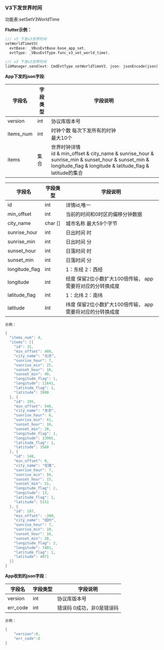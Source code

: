### V3下发世界时间


功能表:setSetV3WorldTime

**Flutter示例：**

```dart
/// v3 下发v3世界时间
setWorldTimeV3(
  evtBase: _VBusEvtBase.base_app_set,
  evtType: _VBusEvtType.func_v3_set_world_time),

/// v3 下发v3世界时间
libManager.send(evt: CmdEvtType.setWorldTimeV3, json: jsonEncode(json));
```



**App下发的json字段**:

| 字段名         | 字段类型 | 字段说明                                                     |
| -------------- | -------- | ------------------------------------------------------------ |
| version        | int      | 协议库版本号                                                 |
| items_num      | int      | 时钟个数 每次下发所有的时钟<br />最大10个                    |
| items          | 集合     | 世界时钟详情<br />id & min_offset & city_name & sunrise_hour & sunrise_min & sunset_hour & sunset_min & longitude_flag & longitude & latitude_flag & latitude的集合 |

| 字段名         | 字段类型 | 字段说明                                                  |
| -------------- | -------- | --------------------------------------------------------- |
| id             | int      | 详情id,唯一                                               |
| min_offset     | int      | 当前的时间和0时区的偏移分钟数据                           |
| city_name      | char []  | 城市名称 最大59个字节                                     |
| sunrise_hour   | int      | 日出时间 时                                               |
| sunrise_min    | int      | 日出时间 分                                               |
| sunset_hour    | int      | 日落时间 时                                               |
| sunset_min     | int      | 日落时间 分                                               |
| longitude_flag | int      | 1：东经  2：西经                                          |
| longitude      | int      | 经度 保留2位小数扩大100倍传输， app需要将对应的分转换成度 |
| latitude_flag  | int      | 1：北纬   2：南纬                                         |
| latitude       | Int      | 纬度 保留2位小数扩大100倍传输， app需要将对应的分转换成度 |

`示例：`

```c
{
  "items_num": 4,
  "items": [{
    "id": 31,
    "min_offset": 480,
    "city_name": "北京",
    "sunrise_hour": 7,
    "sunrise_min": 25,
    "sunset_hour": 16,
    "sunset_min": 49,
    "longitude_flag": 1,
    "longitude": 11641,
    "latitude_flag": 1,
    "latitude": 3990
  }, {
    "id": 295,
    "min_offset": 540,
    "city_name": "东京",
    "sunrise_hour": 6,
    "sunrise_min": 41,
    "sunset_hour": 16,
    "sunset_min": 28,
    "longitude_flag": 1,
    "longitude": 13965,
    "latitude_flag": 1,
    "latitude": 3568
  }, {
    "id": 148,
    "min_offset": 0,
    "city_name": "伦敦",
    "sunrise_hour": 7,
    "sunrise_min": 56,
    "sunset_hour": 15,
    "sunset_min": 51,
    "longitude_flag": 2,
    "longitude": 13,
    "latitude_flag": 1,
    "latitude": 5151
  }, {
    "id": 197,
    "min_offset": -300,
    "city_name": "纽约",
    "sunrise_hour": 7,
    "sunrise_min": 10,
    "sunset_hour": 16,
    "sunset_min": 28,
    "longitude_flag": 2,
    "longitude": 7401,
    "latitude_flag": 1,
    "latitude": 4071
  }]
}
```

**App收到的json字段**：

| 字段名   | 字段类型 | 字段说明                  |
| -------- | -------- | ------------------------- |
| version  | int      | 协议库版本号              |
| err_code | int      | 错误码 0成功，非0是错误码 |

`示例：`

```c
{
    "version":0,
    "err_code":0
}
```

